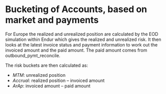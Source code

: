 # Bucketing of Accounts, based on market and payments

For Europe the realized and unrealized position are calculated by the EOD simulation within Endur which gives the realized and unrealized risk.
It then looks at the latest invoice status and payment information to work out the invoiced amount and the paid amount. The paid amount comes from outbound_pymt_reconcile.

The risk buckets are then calculated as:
- *MTM*: unrealized position
- *Accrual*: realized position – invoiced amount
- *ArAp*: invoiced amount – paid amount
